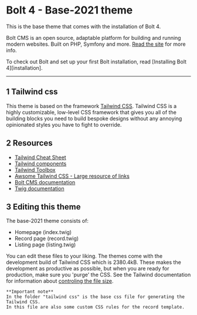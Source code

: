 Bolt 4 - Base-2021 theme
========================

This is the base theme that comes with the installation of Bolt 4.

Bolt CMS is an open source, adaptable platform for building and running modern
websites. Built on PHP, Symfony and more. [Read the site](https://boltcms.io)
for more info.

To check out Bolt and set up your first Bolt installation, read
[Installing Bolt 4][installation].

---

1 Tailwind css
--------------

This theme is based on the framework [Tailwind CSS](https://tailwindcss.com/).
Tailwind CSS is a highly customizable, low-level CSS framework that gives you all of the building blocks you need to build bespoke designs without any annoying opinionated styles you have to fight to override.

2 Resources
-----------

- [Tailwind Cheat Sheet](https://nerdcave.com/tailwind-cheat-sheet)
- [Tailwind components](https://tailwindcomponents.com/)
- [Tailwind Toolbox](https://www.tailwindtoolbox.com/)
- [Awsome Tailwind CSS - Large resource of links](https://github.com/aniftyco/awesome-tailwindcss)
- [Bolt CMS documentation](https://docs.bolt.cm/4.0/getting-started/introduction)
- [Twig documentation](https://twig.symfony.com/)

3 Editing this theme
------------------

The base-2021 theme consists of:

- Homepage (index.twig)
- Record page (record.twig)
- Listing page (listing.twig)

You can edit these files to your liking. The themes come with the development build of Tailwind CSS which is 2380.4kB.
These makes the development as productive as possible, but when you are ready for production, make sure you 'purge' the CSS.
See the Tailwind documentation for information about [controling the file size](https://tailwindcss.com/docs/controlling-file-size).

  ```
**Important note**
In the folder "tailwind css" is the base css file for generating the Tailwind CSS.
In this file are also some custom CSS rules for the record template.
  ```

